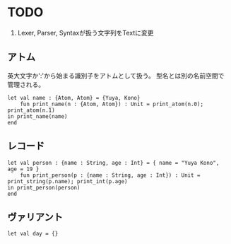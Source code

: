 # TODO

1. Lexer, Parser, Syntaxが扱う文字列をTextに変更

## アトム

英大文字か':'から始まる識別子をアトムとして扱う。
型名とは別の名前空間で管理される。

```
let val name : {Atom, Atom} = {Yuya, Kono}
    fun print_name(n : {Atom, Atom}) : Unit = print_atom(n.0); print_atom(n.1)
in print_name(name)
end
```

## レコード

```
let val person : {name : String, age : Int} = { name = "Yuya Kono", age = 19 }
    fun print_person(p : {name : String, age : Int}) : Unit = print_string(p.name); print_int(p.age)
in print_person(person)
end
```

## ヴァリアント

```
let val day = {}

```
